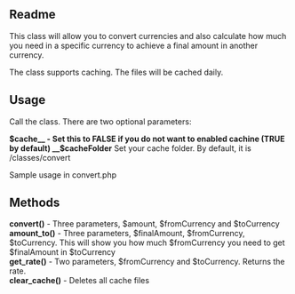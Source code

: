 ## Readme

This class will allow you to convert currencies and also calculate how much you need in a specific currency to achieve a final amount in another currency.  
  
The class supports caching. The files will be cached daily.

## Usage

Call the class. There are two optional parameters:  
  
__$cache__ - Set this to FALSE if you do not want to enabled cachine (TRUE by default)  
__$cacheFolder__ Set your cache folder. By default, it is /classes/convert 

Sample usage in convert.php
  
## Methods

__convert()__ - Three parameters, $amount, $fromCurrency and $toCurrency  
__amount_to()__ - Three parameters, $finalAmount, $fromCurrency, $toCurrency. This will show you how much $fromCurrency you need to get $finalAmount in $toCurrency  
__get_rate()__ - Two parameters, $fromCurrency and $toCurrency. Returns the rate.  
__clear_cache()__ - Deletes all cache files


